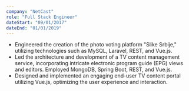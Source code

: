 ```yaml
---
company: "NetCast"
role: "Full Stack Engineer"
dateStart: "09/01/2017"
dateEnd: "01/01/2019"
---
```


- Engineered the creation of the photo voting platform "Slike Srbije," utilizing technologies such as MySQL, Laravel, REST, and Vue.js.
- Led the architecture and development of a TV content management service, incorporating intricate electronic program guide (EPG) views and editors. Employed MongoDB, Spring Boot, REST, and Vue.js.
- Designed and implemented an engaging end-user TV content portal utilizing Vue.js, optimizing the user experience and interaction.
